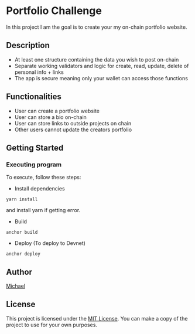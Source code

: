 # Portfolio Challenge

In this project I am the goal is to create your my on-chain portfolio website.

## Description

- At least one structure containing the data you wish to post on-chain
- Separate working validators and logic for create, read, update, delete of personal info + links
- The app is secure meaning only your wallet can access those functions

## Functionalities

- User can create a portfolio website
- User can store a bio on-chain
- User can store links to outside projects on chain
- Other users cannot update the creators portfolio

## Getting Started

### Executing program

To execute, follow these steps:

- Install dependencies

`yarn install`

and install yarn if getting error.

- Build

`anchor build`

- Deploy (To deploy to Devnet)

`anchor deploy`

## Author

[Michael](https://github.com/m-azra3l)

## License

This project is licensed under the [MIT License](LICENSE).
You can make a copy of the project to use for your own purposes.
